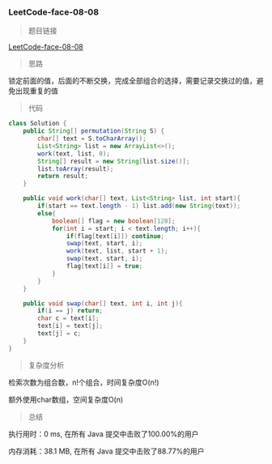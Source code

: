 ### LeetCode-face-08-08

> 题目链接

[LeetCode-face-08-08](https://leetcode-cn.com/problems/permutation-ii-lcci/)

> 思路

锁定前面的值，后面的不断交换，完成全部组合的选择，需要记录交换过的值，避免出现重复的值

> 代码

```java
class Solution {
    public String[] permutation(String S) {
        char[] text = S.toCharArray();
        List<String> list = new ArrayList<>();
        work(text, list, 0);
        String[] result = new String[list.size()];
        list.toArray(result);
        return result;
    }

    public void work(char[] text, List<String> list, int start){
        if(start == text.length - 1) list.add(new String(text));
        else{
            boolean[] flag = new boolean[128];
            for(int i = start; i < text.length; i++){
                if(flag[text[i]]) continue;
                swap(text, start, i);
                work(text, list, start + 1);
                swap(text, start, i);
                flag[text[i]] = true;
            }
        }
    }

    public void swap(char[] text, int i, int j){
        if(i == j) return;
        char c = text[i];
        text[i] = text[j];
        text[j] = c;
    }
}
```

> 复杂度分析

检索次数为组合数，n!个组合，时间复杂度O(n!) 

额外使用char数组，空间复杂度O(n)

> 总结

执行用时：0 ms, 在所有 Java 提交中击败了100.00%的用户

内存消耗：38.1 MB, 在所有 Java 提交中击败了88.77%的用户
